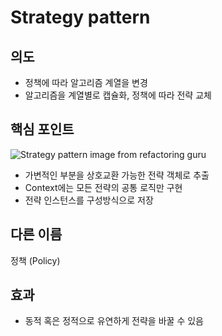 # Strategy pattern

## 의도
- 정책에 따라 알고리즘 계열을 변경
- 알고리즘을 계열별로 캡슐화, 정책에 따라 전략 교체

## 핵심 포인트
![Strategy pattern image from refactoring guru](https://refactoring.guru/images/patterns/diagrams/strategy/structure-2x.png)
- 가변적인 부분을 상호교환 가능한 전략 객체로 추출
- Context에는 모든 전략의 공통 로직만 구현
- 전략 인스턴스를 구성방식으로 저장

## 다른 이름
정책 (Policy)

## 효과
- 동적 혹은 정적으로 유연하게 전략을 바꿀 수 있음
